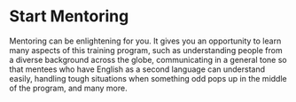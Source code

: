 # Start Mentoring

Mentoring can be enlightening for you. It gives you an opportunity to learn many aspects of this training program, such as understanding people from a diverse background across the globe, communicating in a general tone so that mentees who have English as a second language can understand easily, handling tough situations when something odd pops up in the middle of the program, and many more.
